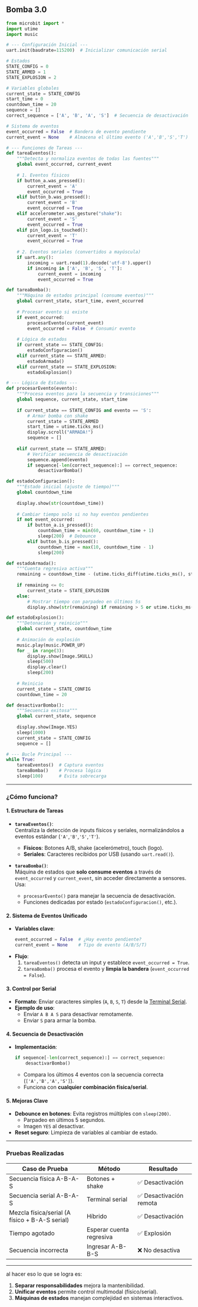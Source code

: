 

## **Bomba 3.0**

```python
from microbit import *
import utime
import music

# --- Configuración Inicial ---
uart.init(baudrate=115200)  # Inicializar comunicación serial

# Estados
STATE_CONFIG = 0
STATE_ARMED = 1
STATE_EXPLOSION = 2

# Variables globales
current_state = STATE_CONFIG
start_time = 0
countdown_time = 20
sequence = []
correct_sequence = ['A', 'B', 'A', 'S']  # Secuencia de desactivación

# Sistema de eventos
event_occurred = False  # Bandera de evento pendiente
current_event = None    # Almacena el último evento ('A','B','S','T')

# --- Funciones de Tareas ---
def tareaEventos():
    """Detecta y normaliza eventos de todas las fuentes"""
    global event_occurred, current_event
    
    # 1. Eventos físicos
    if button_a.was_pressed():
        current_event = 'A'
        event_occurred = True
    elif button_b.was_pressed():
        current_event = 'B'
        event_occurred = True
    elif accelerometer.was_gesture("shake"):
        current_event = 'S'
        event_occurred = True
    elif pin_logo.is_touched():
        current_event = 'T'
        event_occurred = True
    
    # 2. Eventos seriales (convertidos a mayúscula)
    if uart.any():
        incoming = uart.read(1).decode('utf-8').upper()
        if incoming in ['A', 'B', 'S', 'T']:
            current_event = incoming
            event_occurred = True

def tareaBomba():
    """Máquina de estados principal (consume eventos)"""
    global current_state, start_time, event_occurred
    
    # Procesar evento si existe
    if event_occurred:
        procesarEvento(current_event)
        event_occurred = False  # Consumir evento
        
    # Lógica de estados
    if current_state == STATE_CONFIG:
        estadoConfiguracion()
    elif current_state == STATE_ARMED:
        estadoArmada()
    elif current_state == STATE_EXPLOSION:
        estadoExplosion()

# --- Lógica de Estados ---
def procesarEvento(evento):
    """Procesa eventos para la secuencia y transiciones"""
    global sequence, current_state, start_time
    
    if current_state == STATE_CONFIG and evento == 'S':
        # Armar bomba con shake
        current_state = STATE_ARMED
        start_time = utime.ticks_ms()
        display.scroll("ARMADA!")
        sequence = []
        
    elif current_state == STATE_ARMED:
        # Verificar secuencia de desactivación
        sequence.append(evento)
        if sequence[-len(correct_sequence):] == correct_sequence:
            desactivarBomba()

def estadoConfiguracion():
    """Estado inicial (ajuste de tiempo)"""
    global countdown_time
    
    display.show(str(countdown_time))
    
    # Cambiar tiempo solo si no hay eventos pendientes
    if not event_occurred:
        if button_a.is_pressed():
            countdown_time = min(60, countdown_time + 1)
            sleep(200)  # Debounce
        elif button_b.is_pressed():
            countdown_time = max(10, countdown_time - 1)
            sleep(200)

def estadoArmada():
    """Cuenta regresiva activa"""
    remaining = countdown_time - (utime.ticks_diff(utime.ticks_ms(), start_time) // 1000)
    
    if remaining <= 0:
        current_state = STATE_EXPLOSION
    else:
        # Mostrar tiempo con parpadeo en últimos 5s
        display.show(str(remaining) if remaining > 5 or utime.ticks_ms() % 1000 < 500 else "")

def estadoExplosion():
    """Detonación y reinicio"""
    global current_state, countdown_time
    
    # Animación de explosión
    music.play(music.POWER_UP)
    for _ in range(3):
        display.show(Image.SKULL)
        sleep(500)
        display.clear()
        sleep(200)
    
    # Reinicio
    current_state = STATE_CONFIG
    countdown_time = 20

def desactivarBomba():
    """Secuencia exitosa"""
    global current_state, sequence
    
    display.show(Image.YES)
    sleep(1000)
    current_state = STATE_CONFIG
    sequence = []

# --- Bucle Principal ---
while True:
    tareaEventos()  # Captura eventos
    tareaBomba()    # Procesa lógica
    sleep(100)      # Evita sobrecarga
```

---

### **¿Cómo funciona?**

#### **1. Estructura de Tareas**
- **`tareaEventos()`**:  
  Centraliza la detección de inputs físicos y seriales, normalizándolos a eventos estándar (`'A'`,`'B'`,`'S'`,`'T'`).  
  - **Físicos**: Botones A/B, shake (acelerómetro), touch (logo).  
  - **Seriales**: Caracteres recibidos por USB (usando `uart.read()`).  

- **`tareaBomba()`**:  
  Máquina de estados que **solo consume eventos** a través de `event_occurred` y `current_event`, sin acceder directamente a sensores. Usa:  
  - `procesarEvento()` para manejar la secuencia de desactivación.  
  - Funciones dedicadas por estado (`estadoConfiguracion()`, etc.).  

#### **2. Sistema de Eventos Unificado**
- **Variables clave**:  
  ```python
  event_occurred = False  # ¿Hay evento pendiente?
  current_event = None    # Tipo de evento (A/B/S/T)
  ```
- **Flujo**:  
  1. `tareaEventos()` detecta un input y establece `event_occurred = True`.  
  2. `tareaBomba()` procesa el evento y **limpia la bandera** (`event_occurred = False`).  

#### **3. Control por Serial**
- **Formato**: Enviar caracteres simples (`A`, `B`, `S`, `T`) desde la [Terminal Serial](https://juanferfranco.github.io/serialTerminal/).  
- **Ejemplo de uso**:  
  - Enviar `A B A S` para desactivar remotamente.  
  - Enviar `S` para armar la bomba.  

#### **4. Secuencia de Desactivación**
- **Implementación**:  
  ```python
  if sequence[-len(correct_sequence):] == correct_sequence:
      desactivarBomba()
  ```
  - Compara los últimos 4 eventos con la secuencia correcta (`['A','B','A','S']`).  
  - Funciona con **cualquier combinación física/serial**.  

#### **5. Mejoras Clave**
- **Debounce en botones**: Evita registros múltiples con `sleep(200)`.  
  - Parpadeo en últimos 5 segundos.  
  - Imagen `YES` al desactivar.  
- **Reset seguro**: Limpieza de variables al cambiar de estado.  

---

### **Pruebas Realizadas**

| **Caso de Prueba**               | **Método**                      | **Resultado**               |
|-----------------------------------|---------------------------------|-----------------------------|
| Secuencia física A-B-A-S          | Botones + shake                 | ✅ Desactivación            |
| Secuencia serial A-B-A-S          | Terminal serial                 | ✅ Desactivación remota     |
| Mezcla física/serial (A físico + B-A-S serial) | Híbrido               | ✅ Desactivación            |
| Tiempo agotado                    | Esperar cuenta regresiva        | ✅ Explosión                |
| Secuencia incorrecta              | Ingresar A-B-B-S                | ❌ No desactiva             |

---
al hacer eso lo que se logra es:  
1. **Separar responsabilidades** mejora la mantenibilidad.  
2. **Unificar eventos** permite control multimodal (físico/serial).  
3. **Máquinas de estados** manejan complejidad en sistemas interactivos.  

